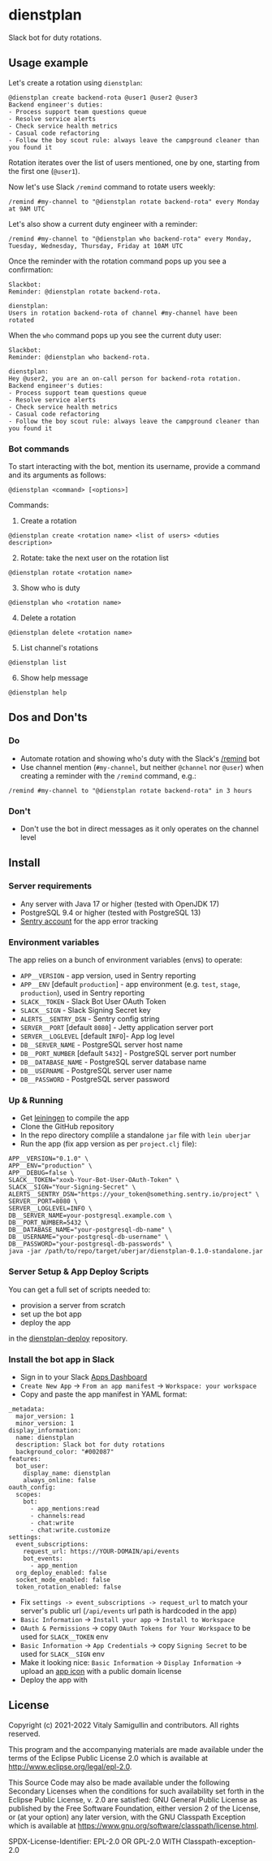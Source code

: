 # dienstplan

Slack bot for duty rotations.

## Usage example

Let's create a rotation using `dienstplan`:

```
@dienstplan create backend-rota @user1 @user2 @user3
Backend engineer's duties:
- Process support team questions queue
- Resolve service alerts
- Check service health metrics
- Casual code refactoring
- Follow the boy scout rule: always leave the campground cleaner than you found it
```

Rotation iterates over the list of users mentioned, one by one, starting from the first one (`@user1`).

Now let's use Slack `/remind` command to rotate users weekly:

```
/remind #my-channel to "@dienstplan rotate backend-rota" every Monday at 9AM UTC
```

Let's also show a current duty engineer with a reminder:

```
/remind #my-channel to "@dienstplan who backend-rota" every Monday, Tuesday, Wednesday, Thursday, Friday at 10AM UTC
```

Once the reminder with the rotation command pops up you see a confirmation:

```
Slackbot:
Reminder: @dienstplan rotate backend-rota.

dienstplan:
Users in rotation backend-rota of channel #my-channel have been rotated
```

When the `who` command pops up you see the current duty user:

```
Slackbot:
Reminder: @dienstplan who backend-rota.

dienstplan:
Hey @user2, you are an on-call person for backend-rota rotation.
Backend engineer's duties:
- Process support team questions queue
- Resolve service alerts
- Check service health metrics
- Casual code refactoring
- Follow the boy scout rule: always leave the campground cleaner than you found it
```

### Bot commands

To start interacting with the bot, mention its username, provide a
command and its arguments as follows:

```
@dienstplan <command> [<options>]
```

Commands:

1. Create a rotation
```
@dienstplan create <rotation name> <list of users> <duties description>
```

2. Rotate: take the next user on the rotation list
```
@dienstplan rotate <rotation name>
```

3. Show who is duty
```
@dienstplan who <rotation name>
```

4. Delete a rotation
```
@dienstplan delete <rotation name>
```

5. List channel's rotations
```
@dienstplan list
```

6. Show help message
```
@dienstplan help
```

## Dos and Don'ts

### Do

- Automate rotation and showing who's duty with the Slack's [/remind](https://slack.com/resources/using-slack/how-to-use-reminders-in-slack) bot
- Use channel mention (`#my-channel`, but neither `@channel` nor `@user`) when creating a reminder with the `/remind` command, e.g.:

```
/remind #my-channel to "@dienstplan rotate backend-rota" in 3 hours
```

### Don't

- Don't use the bot in direct messages as it only operates on the channel level


## Install

### Server requirements

- Any server with Java 17 or higher (tested with OpenJDK 17)
- PostgreSQL 9.4 or higher (tested with PostgreSQL 13)
- [Sentry account](https://sentry.io/) for the app error tracking

### Environment variables

The app relies on a bunch of environment variables (envs) to operate:

- `APP__VERSION` - app version, used in Sentry reporting
- `APP__ENV` [default `production`] - app environment (e.g. `test`, `stage`, `production`), used in Sentry reporting
- `SLACK__TOKEN` - Slack Bot User OAuth Token
- `SLACK__SIGN` - Slack Signing Secret key
- `ALERTS__SENTRY_DSN` - Sentry config string
- `SERVER__PORT` [default `8080`] - Jetty application server port
- `SERVER__LOGLEVEL` [default `INFO`]- App log level
- `DB__SERVER_NAME` - PostgreSQL server host name
- `DB__PORT_NUMBER` [default `5432`] - PostgreSQL server port number
- `DB__DATABASE_NAME` - PostgreSQL server database name
- `DB__USERNAME` - PostgreSQL server user name
- `DB__PASSWORD` - PostgreSQL server password

### Up & Running

- Get [leiningen](https://leiningen.org/) to compile the app
- Clone the GitHub repository
- In the repo directory complile a standalone `jar` file with `lein uberjar`
- Run the app (fix app version as per `project.clj` file):

```
APP__VERSION="0.1.0" \
APP__ENV="production" \
APP__DEBUG=false \
SLACK__TOKEN="xoxb-Your-Bot-User-OAuth-Token" \
SLACK__SIGN="Your-Signing-Secret" \
ALERTS__SENTRY_DSN="https://your_token@something.sentry.io/project" \
SERVER__PORT=8080 \
SERVER__LOGLEVEL=INFO \
DB__SERVER_NAME=your-postgresql.example.com \
DB__PORT_NUMBER=5432 \
DB__DATABASE_NAME="your-postgresql-db-name" \
DB__USERNAME="your-postgresql-db-username" \
DB__PASSWORD="your-postgresql-db-passwords" \
java -jar /path/to/repo/target/uberjar/dienstplan-0.1.0-standalone.jar
```

### Server Setup & App Deploy Scripts

You can get a full set of scripts needed to:

- provision a server from scratch
- set up the bot app
- deploy the app

in the [dienstplan-deploy](https://github.com/pilosus/dienstplan-deploy/) repository.

### Install the bot app in Slack

- Sign in to your Slack [Apps Dashboard](https://api.slack.com/apps)
- `Create New App` -> `From an app manifest` -> `Workspace: your workspace`
- Copy and paste the app manifest in YAML format:

```
_metadata:
  major_version: 1
  minor_version: 1
display_information:
  name: dienstplan
  description: Slack bot for duty rotations
  background_color: "#002087"
features:
  bot_user:
    display_name: dienstplan
    always_online: false
oauth_config:
  scopes:
    bot:
      - app_mentions:read
      - channels:read
      - chat:write
      - chat:write.customize
settings:
  event_subscriptions:
    request_url: https://YOUR-DOMAIN/api/events
    bot_events:
      - app_mention
  org_deploy_enabled: false
  socket_mode_enabled: false
  token_rotation_enabled: false
```
- Fix `settings -> event_subscriptions -> request_url` to match your server's public url (`/api/events` url path is hardcoded in the app)
- `Basic Information` -> `Install your app` -> `Install to Workspace`
- `OAuth & Permissions` -> copy `OAuth Tokens for Your Workspace` to be used for `SLACK__TOKEN` env
- `Basic Information` -> `App Credentials` -> copy `Signing Secret` to be used for `SLACK__SIGN` env
- Make it looking nice: `Basic Information` -> `Display Information` -> upload an [app icon](https://openclipart.org/detail/233274/circle-arrow) with a public domain license
- Deploy the app with

## License

Copyright (c) 2021-2022 Vitaly Samigullin and contributors. All rights reserved.

This program and the accompanying materials are made available under the
terms of the Eclipse Public License 2.0 which is available at
http://www.eclipse.org/legal/epl-2.0.

This Source Code may also be made available under the following Secondary
Licenses when the conditions for such availability set forth in the Eclipse
Public License, v. 2.0 are satisfied: GNU General Public License as published by
the Free Software Foundation, either version 2 of the License, or (at your
option) any later version, with the GNU Classpath Exception which is available
at https://www.gnu.org/software/classpath/license.html.

SPDX-License-Identifier: EPL-2.0 OR GPL-2.0 WITH Classpath-exception-2.0
